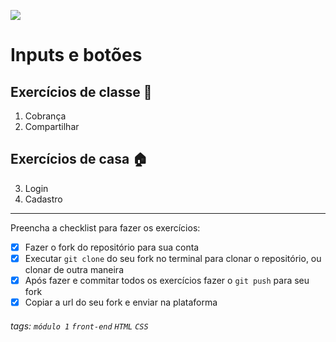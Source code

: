 ![](https://i.imgur.com/xG74tOh.png)

# Inputs e botões

## Exercícios de classe 🏫
1. Cobrança
2. Compartilhar

## Exercícios de casa 🏠
3. Login
4. Cadastro

---

Preencha a checklist para fazer os exercícios:

-   [x] Fazer o fork do repositório para sua conta
-   [x] Executar `git clone` do seu fork no terminal para clonar o repositório, ou clonar de outra maneira
-   [x] Após fazer e commitar todos os exercícios fazer o `git push` para seu fork
-   [x] Copiar a url do seu fork e enviar na plataforma

###### tags: `módulo 1` `front-end` `HTML` `CSS`

